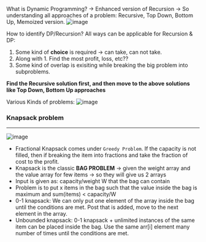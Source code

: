 What is Dynamic Programming? -> Enhanced version of Recursion -> So understanding all approaches of a problem: Recursive, Top Down, Bottom Up, Memoized version.
![image](https://github.com/user-attachments/assets/b1ca11dc-b2d0-4ec2-aabe-9d2465828348)

How to identify DP/Recursion? All ways can be applicable for Recursion & DP:
1. Some kind of **choice** is required -> can take, can not take.
2. Along with 1. Find the most profit, loss, etc??
3. Some kind of overlap is exisiting while breaking the big problem into subproblems.

**Find the Recursive solution first, and then move to the above solutions like Top Down, Bottom Up approaches**

Various Kinds of problems: 
![image](https://github.com/user-attachments/assets/5fbaa781-218e-4639-8649-ae2e60b7ba37)

### Knapsack problem
---
![image](https://github.com/user-attachments/assets/44392357-4eee-49cc-ae9d-d6501396374f)
- Fractional Knapsack comes under `Greedy Problem`. If the capacity is not filled, then if breaking the item into fractions and take the fraction of cost to the profit. 
- Knapsack is the classic **BAG PROBLEM** -> given the weight array and the value array for few items -> so they will give us 2 arrays
- Input is given as: capacity/weight W that the bag can contain
- Problem is to put x items in the bag such that the value inside the bag is maximum and sum(items) < capacity/W
- 0-1 knapsack: We can only put one element of the array inside the bag until the conditions are met. Post that is added, move to the next element in the array.
- Unbounded knapsack: 0-1 knapsack + unlimited instances of the same item can be placed inside the bag. Use the same arr[i] element many number of times until the conditions are met.
